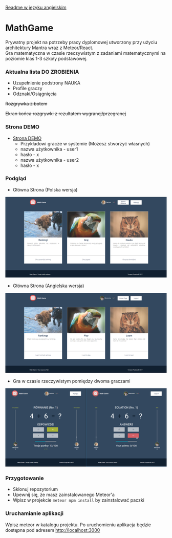 [Readme w języku angielskim](README.md)

# MathGame
Prywatny projekt na potrzeby pracy dyplomowej utworzony przy użyciu architektury Mantra wraz z Meteor/React. <br>
Gra matematyczna w czasie rzeczywistym z zadaniami matematycznymi na poziomie klas 1-3 szkoły podstawowej.

### Aktualna lista DO ZROBIENIA
- Uzupełnienie podstrony NAUKA
- Profile graczy
- Odznaki/Osiągnięcia

<strike> Rozgrywka z botem </strike>

<strike> Ekran końca rozgrywki z rezultatem wygranej/przegranej </strike>

### Strona DEMO
- [Strona DEMO](http://darionu.pl:3000)
  * Przykładowi gracze w systemie (Możesz stworzyć własnych)
  * nazwa użytkownika - user1
  * hasło - x
  * nazwa użytkownika - user2
  * hasło - x

### Podgląd

- Główna Strona (Polska wersja)
<p align="center">
  <img src="public/demo/mainSitePolish.png?raw=true" width="700"/>
</p>

- Główna Strona (Angielska wersja)
<p align="center">
  <img src="public/demo/mainSiteEnglish.png?raw=true" width="700"/>
</p>

- Gra w czasie rzeczywistym pomiędzy dwoma graczami
<p align="center">
  <img src="public/demo/gamePreview.png?raw=true" width="700"/>
</p>

### Przygotowanie

* Sklonuj repozytorium
* Upewnij się, że masz zainstalowanego Meteor'a
* Wpisz w projekcie `meteor npm install` by zainstalować paczki

### Uruchamianie aplikacji

Wpisz meteor w katalogu projektu.
Po uruchomieniu aplikacja będzie dostępna pod adresem <http://localhost:3000>
